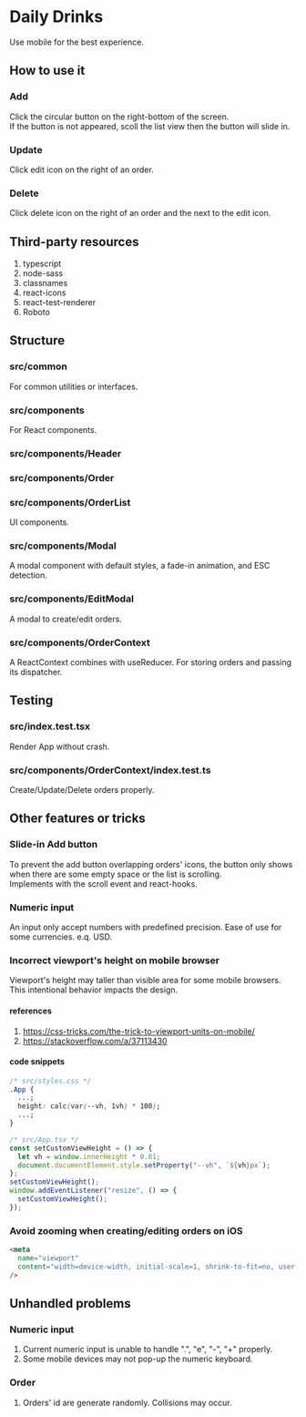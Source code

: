 # Daily Drinks

Use mobile for the best experience.

## How to use it

### Add

Click the circular button on the right-bottom of the screen.  
If the button is not appeared, scoll the list view then the button will slide in.

### Update

Click edit icon on the right of an order.

### Delete

Click delete icon on the right of an order and the next to the edit icon.

## Third-party resources

1. typescript
2. node-sass
3. classnames
4. react-icons
5. react-test-renderer
6. Roboto

## Structure

### src/common

For common utilities or interfaces.

### src/components

For React components.

### src/components/Header

### src/components/Order

### src/components/OrderList

UI components.

### src/components/Modal

A modal component with default styles, a fade-in animation, and ESC detection.

### src/components/EditModal

A modal to create/edit orders.

### src/components/OrderContext

A ReactContext combines with useReducer.
For storing orders and passing its dispatcher.

## Testing

### src/index.test.tsx

Render App without crash.

### src/components/OrderContext/index.test.ts

Create/Update/Delete orders properly.

## Other features or tricks

### Slide-in Add button

To prevent the add button overlapping orders' icons, the button only shows when there are some empty space or the list is scrolling.  
Implements with the scroll event and react-hooks.

### Numeric input

An input only accept numbers with predefined precision.
Ease of use for some currencies. e.q. USD.

### Incorrect viewport's height on mobile browser

Viewport's height may taller than visible area for some mobile browsers.
This intentional behavior impacts the design.

#### references

1. https://css-tricks.com/the-trick-to-viewport-units-on-mobile/
2. https://stackoverflow.com/a/37113430

#### code snippets

```css
/* src/styles.css */
.App {
  ...;
  height: calc(var(--vh, 1vh) * 100);
  ...;
}
```

```typescript
/* src/App.tsx */
const setCustomViewHeight = () => {
  let vh = window.innerHeight * 0.01;
  document.documentElement.style.setProperty("--vh", `${vh}px`);
};
setCustomViewHeight();
window.addEventListener("resize", () => {
  setCustomViewHeight();
});
```

### Avoid zooming when creating/editing orders on iOS

```html
<meta
  name="viewport"
  content="width=device-width, initial-scale=1, shrink-to-fit=no, user-scalable=no"
/>
```

## Unhandled problems

### Numeric input

1. Current numeric input is unable to handle ".", "e", "-", "+" properly.
2. Some mobile devices may not pop-up the numeric keyboard.

### Order

1. Orders' id are generate randomly. Collisions may occur.
